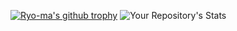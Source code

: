 [![Ryo-ma's github trophy](https://github-profile-trophy.vercel.app/?username=iliam-12&row=1)](https://github.com/ryo-ma/github-profile-trophy)
![Your Repository's Stats](https://github-readme-stats.vercel.app/api?username=iliam-12&show_icons=true)
